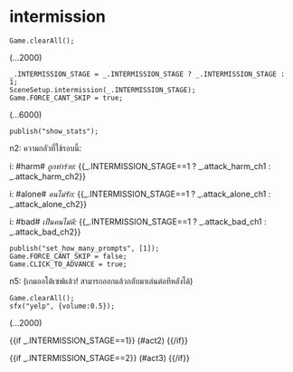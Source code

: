# intermission

`Game.clearAll();`

(...2000)

```
_.INTERMISSION_STAGE = _.INTERMISSION_STAGE ? _.INTERMISSION_STAGE : 1;
SceneSetup.intermission(_.INTERMISSION_STAGE);
Game.FORCE_CANT_SKIP = true;
```

(...6000)

```
publish("show_stats");
```

n2: ความกลัวที่ใช้รอบนี้:

i: #harm# *ถูกทำร้าย:* {{_.INTERMISSION_STAGE==1 ? _.attack_harm_ch1 : _.attack_harm_ch2}}

i: #alone# *คนไม่รัก:* {{_.INTERMISSION_STAGE==1 ? _.attack_alone_ch1 : _.attack_alone_ch2}}

i: #bad# *เป็นคนไม่ดี:* {{_.INTERMISSION_STAGE==1 ? _.attack_bad_ch1 : _.attack_bad_ch2}}


```
publish("set_how_many_prompts", [1]);
Game.FORCE_CANT_SKIP = false;
Game.CLICK_TO_ADVANCE = true;
```

n5: (เกมออโต้เซฟแล้ว! สามารถออกแล้วกลับมาเล่นต่อทีหลังได้)

```
Game.clearAll();
sfx("yelp", {volume:0.5});
```

(...2000)

{{if _.INTERMISSION_STAGE==1}}
(#act2)
{{/if}}

{{if _.INTERMISSION_STAGE==2}}
(#act3)
{{/if}}
